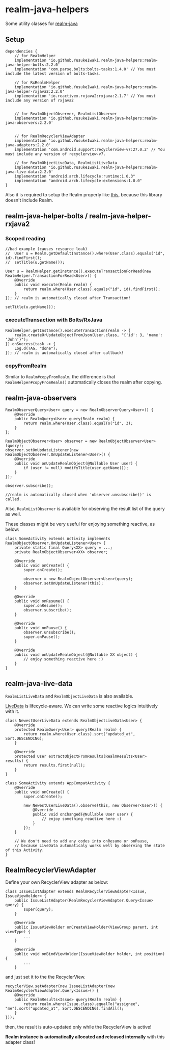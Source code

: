 # realm-java-helpers

Some utility classes for [realm-java](https://realm.io/jp/docs/java/latest/)

## Setup

```
dependencies {
    // for RealmHelper
    implementation 'io.github.YusukeIwaki.realm-java-helpers:realm-java-helper-bolts:2.2.0'
    implementation 'com.parse.bolts:bolts-tasks:1.4.0' // You must include the latest version of bolts-tasks.

    // for RxRealmHelper
    implementation 'io.github.YusukeIwaki.realm-java-helpers:realm-java-helper-rxjava2:2.2.0'
    implementation 'io.reactivex.rxjava2:rxjava:2.1.7' // You must include any version of rxjava2


    // for RealmObjectObserver, RealmListObserver
    implementation 'io.github.YusukeIwaki.realm-java-helpers:realm-java-observers:2.2.0'


    // for RealmRecyclerViewAdapter
    implementation 'io.github.YusukeIwaki.realm-java-helpers:realm-java-adapters:2.2.0'
    implementation 'com.android.support:recyclerview-v7:27.0.2' // You must include any version of recyclerview-v7.

    // for RealmObjectLiveData, RealmListLiveData
    implementation 'io.github.YusukeIwaki.realm-java-helpers:realm-java-live-data:2.2.0'
    implementation "android.arch.lifecycle:runtime:1.0.3"
    implementation "android.arch.lifecycle:extensions:1.0.0"
}
```

Also it is required to setup the Realm properly like [this](https://realm.io/docs/java/latest/#installation), because this library doesn't include Realm.

## realm-java-helper-bolts / realm-java-helper-rxjava2

### Scoped reading

```
//bad example (causes resource leak)
//  User u = Realm.getDefaultInstance().where(User.class).equals("id", id).findFirst();
//  setTitle(u.getName());

User u = RealmHelper.getInstance().executeTransactionForRead(new RealmHelper.TransactionForRead<User>() {
    @Override
    public void execute(Realm realm) {
        return realm.where(User.class).equals("id", id).findFirst();
    }
}); // realm is automatically closed after Transaction!

setTitle(u.getName());
```

### executeTransaction with Bolts/RxJava

```
RealmHelper.getInstance().executeTransaction(realm -> {
    realm.createOrUpdateObjectFromJson(User.class, "{'id': 3, 'name': 'John'}");
}).onSuccess(task -> {
    Log.d(TAG, "done");
}); // realm is automatically closed after callback!
```

### copyFromRealm

Similar to `Realm#copyFromRealm`, the difference is that `RealmHelper#copyFromRealm()` automatically closes the realm after copying.


## realm-java-observers

```
RealmObserverQuery<User> query = new RealmObserverQuery<User>() {
    @Override
    public RealmQuery<User> query(Realm realm) {
        return realm.where(User.class).equalTo("id", 3);
    }
};

RealmObjectObserver<User> observer = new RealmObjectObserver<User>(query);
observer.setOnUpdateListener(new RealmObjectObserver.OnUpdateListener<User>() {
    @Override
    public void onUpdateRealmObject(@Nullable User user) {
        if (user != null) modifyTitle(user.getName());
    }
});

observer.subscribe();

//realm is automatically closed when 'observer.unsubscribe()' is called.
```

Also, `RealmListObserver` is available for observing the result list of the query as well.

These classes might be very useful for enjoying something reactive, as below:

```
class SomeActivity extends Activity implements RealmObjectObserver.OnUpdateListener<User> {
    private static final Query<XX> query = ...;
    private RealmObjectObserver<XX> observer;

    @Override
    public void onCreate() {
        super.onCreate();

        observer = new RealmObjectObserver<User>(query);
        observer.setOnUpdateListener(this);
    }

    @Override
    public void onResume() {
        super.onResume();
        observer.subscribe();
    }

    @Override
    public void onPause() {
        observer.unsubscribe();
        super.onPause();
    }

    @Override
    public void onUpdateRealmObject(@Nullable XX object) {
        // enjoy something reactive here :)
    }
}
```

## realm-java-live-data

`RealmListLiveData` and `RealmObjectLiveData` is also available.

[LiveData](https://developer.android.com/topic/libraries/architecture/livedata.html) is lifecycle-aware.
We can write some reactive logics intuitively with it.

```
class NewestUserLiveData extends RealmObjectLiveData<User> {
    @Override
    protected RealmQuery<User> query(Realm realm) {
        return realm.where(User.class).sort("updated_at", Sort.DESCENDING);
    }

    @Override
    protected User extractObjectFromResults(RealmResults<User> results) {
        return results.first(null);
    }    
}

class SomeActivity extends AppCompatActivity {
    @Override
    public void onCreate() {
        super.onCreate();

        new NewestUserLiveData().observe(this, new Observer<User>() {
            @Override
            public void onChanged(@Nullable User user) {
                // enjoy something reactive here :)
            }
        });
    }

    // We don't need to add any codes into onResume or onPause, 
    // because LiveData automaticaly works well by observing the state of this Activity.
}
```




## RealmRecyclerViewAdapter

Define your own RecyclerView adapter as below:

```
class IssueListAdapter extends RealmRecyclerViewAdapter<Issue, IssueViewHolder> {
    public IssueListAdapter(RealmRecyclerViewAdapter.Query<Issue> query) {
        super(query);
    }

    @Override
    public IssueViewHolder onCreateViewHolder(ViewGroup parent, int viewType) {
        ...        
    }

    @Override
    public void onBindViewHolder(IssueViewHolder holder, int position) {
        ...
    }

```


and just set it to the the RecyclerView.

```
recyclerView.setAdapter(new IssueListAdapter(new RealmRecyclerViewAdapter.Query<Issue>() {
    @Override
    public RealmResults<Issue> query(Realm realm) {
        return realm.where(Issue.class).equalTo("assignee", "me").sort("updated_at", Sort.DESCENDING).findAll();
    }
}));
```

then, the result is auto-updated only while the RecyclerView is active!

**Realm instance is automatically allocated and released internally** with this adapter class!
